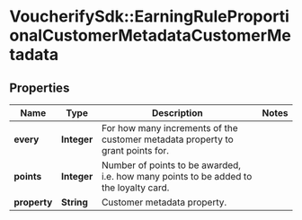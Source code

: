 # VoucherifySdk::EarningRuleProportionalCustomerMetadataCustomerMetadata

## Properties

| Name | Type | Description | Notes |
| ---- | ---- | ----------- | ----- |
| **every** | **Integer** | For how many increments of the customer metadata property to grant points for. |  |
| **points** | **Integer** | Number of points to be awarded, i.e. how many points to be added to the loyalty card. |  |
| **property** | **String** | Customer metadata property. |  |

